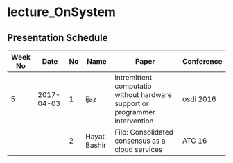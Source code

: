 # lecture_OnSystem
## Presentation Schedule

| Week No | Date | No | Name | Paper | Conference |
| ---- | ---- | ---- | ---- | ---- | ---- |
| 5 | 2017-04-03 | 1 | ijaz | intremittent computatio without hardware support or programmer intervention | osdi 2016|
|   |   | 2 | Hayat Bashir | Filo: Consolidated consensus as a cloud services | ATC 16 |


